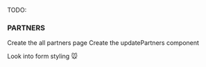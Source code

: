 TODO: 

### PARTNERS

Create the all partners page
Create the updatePartners component

Look into form styling 🐭

